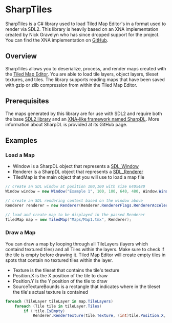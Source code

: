 # SharpTiles

SharpTiles is a C# library used to load Tiled Map Editor's in a format used to render via SDL2. This library is heavily based on an XNA implementation created by Nick Gravelyn who has since dropped support for the project. You can find the XNA implementation on [GitHub](https://github.com/babelshift/TiledLib).

## Overview

SharpTiles allows you to deserialize, process, and render maps created with the [Tiled Map Editor](http://www.mapeditor.org/). You are able to load tile layers, object layers, tileset textures, and tiles. The library supports reading maps that have been saved with gzip or zlib compression from within the Tiled Map Editor.

## Prerequisites

The maps generated by this library are for use with SDL2 and require both the base [SDL2 library](http://www.libsdl.org/) and an [XNA-like framework named SharpDL](https://github.com/babelshift/SharpDL). More information about SharpDL is provided at its GitHub page.

## Examples

### Load a Map

* Window is a SharpDL object that represents a [SDL_Window](http://wiki.libsdl.org/SDL_CreateWindow?highlight=%28\bCategoryAPI\b%29|%28SDLFunctionTemplate%29)
* Renderer is a SharpDL object that represents a [SDL_Renderer](http://wiki.libsdl.org/SDL_CreateRenderer?highlight=%28\bCategoryAPI\b%29|%28SDLFunctionTemplate%29)
* TiledMap is the main object that you will use to load a map file

```C#
// create an SDL window at position 100,100 with size 640x480
Window window = new Window("Example 1", 100, 100, 640, 480, Window.WindowFlags.Shown)

// create an SDL rendering context based on the window above
Renderer renderer = new Renderer(Renderer.RendererFlags.RendererAccelerated);

// load and create map to be displayed in the passed Renderer
TiledMap map = new TiledMap("Maps/Map1.tmx", Renderer);
```

### Draw a Map

You can draw a map by looping through all TileLayers (layers which containd textured tiles) and all Tiles within the layers. Make sure to check if the tile is empty before drawing it. Tiled Map Editor will create empty tiles in spots that contain no textured tiles within the layer.

* Texture is the tileset that contains the tile's texture
* Position.X is the X position of the tile to draw
* Position.Y is the Y position of the tile to draw
* SourceTextureBounds is a rectangle that indicates where in the tileset the tile's actual texture is contained

```C#
foreach (TileLayer tileLayer in map.TileLayers)
    foreach (Tile tile in tileLayer.Tiles)
        if (!tile.IsEmpty)
            Renderer.RenderTexture(tile.Texture, (int)tile.Position.X, (int)tile.Position.Y, tile.SourceTextureBounds);
```
